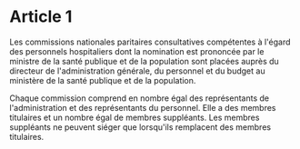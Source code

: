 # Article 1

Les commissions nationales paritaires consultatives compétentes à l'égard des personnels hospitaliers dont la nomination est prononcée par le ministre de la santé publique et de la population sont placées auprès du directeur de l'administration générale, du personnel et du budget au ministère de la santé publique et de la population.

Chaque commission comprend en nombre égal des représentants de l'administration et des représentants du personnel. Elle a des membres titulaires et un nombre égal de membres suppléants. Les membres suppléants ne peuvent siéger que lorsqu'ils remplacent des membres titulaires.
